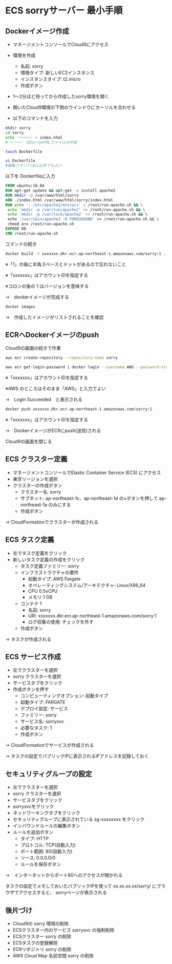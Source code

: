# ECS sorryサーバー 最小手順

## Dockerイメージ作成

- マネージメントコンソールでCloud9にアクセス
- 環境を作成
  - 名前: sorry
  - 環境タイプ: 新しいEC2インスタンス
  - インスタンスタイプ: t2.micro
  - 作成ボタン

- 1～2分ほど待ってから作成したsorry環境を開く

- 開いたCloud9環境の下側のウインドウにカーソルを合わせる

- 以下のコマンドを入力

```bash
mkdir sorry
cd sorry
echo '～～～' > index.html
#'～～～' はSorryHTMLファイルの中身

touch Dockerfile

vi Dockerfile
#編集コマンドはvi以外でもよい
```

以下を Dockerfileに入力

```dockerfile
FROM ubuntu:18.04
RUN apt-get update && apt-get -y install apache2
RUN mkdir -p /var/www/html/sorry
ADD ./index.html /var/www/html/sorry/index.html
RUN echo '. /etc/apache2/envvars' > /root/run-apache.sh && \
 echo 'mkdir -p /var/run/apache2' >> /root/run-apache.sh && \
 echo 'mkdir -p /var/lock/apache2' >> /root/run-apache.sh && \ 
 echo '/usr/sbin/apache2 -D FOREGROUND' >> /root/run-apache.sh && \ 
 chmod a+x /root/run-apache.sh
EXPOSE 80
CMD /root/run-apache.sh
```

コマンドの続き

```bash
docker build -t xxxxxxx.dkr.ecr.ap-northeast-1.amazonaws.com/sorry:1 .
```

※「1」の後に半角スペースとドットがあるので忘れないこと

※「xxxxxxx」はアカウントIDを指定する

※コロンの後の 1 はバージョンを意味する

→　dockerイメージが完成する

```bash
docker images
```

→　作成したイメージがリストされることを確認

## ECRへDockerイメージのpush

Cloud9の画面の続きで作業

```bash
aws ecr create-repository --repository-name sorry

aws ecr get-login-password | docker login --username AWS --password-stdin xxxxxxx.dkr.ecr.ap-northeast-1.amazonaws.com
```

※「xxxxxxx」はアカウントIDを指定する

※AWS のところはそのまま「AWS」と入力でよい

→　Login Succeeded　と表示される

```bash
docker push xxxxxxx.dkr.ecr.ap-northeast-1.amazonaws.com/sorry:1
```

※「xxxxxxx」はアカウントIDを指定する

→　DockerイメージがECRにpush(送信)される

Cloud9の画面を閉じる

## ECS クラスター定義

- マネージメントコンソールでElastic Container Service (ECS) にアクセス
- 東京リージョンを選択
- クラスターの作成ボタン
  - クラスター名: sorry
  - サブネット: ap-northeast-1c、ap-northeast-1d の×ボタンを押して ap-northeast-1a のみにする
  - 作成ボタン

→ CloudFormationでクラスターが作成される

## ECS タスク定義

- 左でタスク定義をクリック
- 新しいタスク定義の作成をクリック
  - タスク定義ファミリー: sorry
  - インフラストラクチャの要件
    - 起動タイプ: AWS Fargate
    - オペレーティングシステム/アーキテクチャ: Linux/X86_64
    - CPU 0.5vCPU
    - メモリ 1 GB
  - コンテナ 1
    - 名前: sorry
    - URI: xxxxxxx.dkr.ecr.ap-northeast-1.amazonaws.com/sorry:1
    - ログ収集の使用: チェックを外す
  - 作成ボタン

→ タスクが作成される

## ECS サービス作成

- 左でクラスターを選択
- sorry クラスターを選択
- サービスタブをクリック
- 作成ボタンを押す
  - コンピューティングオプション: 起動タイプ
  - 起動タイプ: FARGATE
  - デプロイ設定: サービス
  - ファミリー: sorry
  - サービス名: sorrysvc
  - 必要なタスク: 1
  - 作成ボタン

→ CloudFormationでサービスが作成される

→ タスクの設定でパブリックIPに表示されるIPアドレスを記録しておく

## セキュリティグループの設定

- 左でクラスターを選択
- sorry クラスターを選択
- サービスタブをクリック
- sorrysvcをクリック
- ネットワーキングタブをクリック
- セキュリティグループに表示されている sg-xxxxxxxx をクリック
- インバウンドルールの編集ボタン
- ルールを追加ボタン
  - タイプ: HTTP
  - プロトコル: TCP(自動入力)
  - ポート範囲: 80(自動入力)
  - ソース: 0.0.0.0/0
  - ルールを保存ボタン

→　インターネットからポート80へのアクセスが開かれる

タスクの設定でメモしておいたパブリックIPを使って xx.xx.xx.xx/sorry/ にブラウザでアクセスすると、
sorryページが表示される

## 後片づけ

- Cloud9の sorry 環境の削除
- ECSクラスター内のサービス sorrysvc の強制削除
- ECSクラスター sorry の削除
- ECSタスクの登録解除
- ECRリポジトリ sorry の削除
- AWS Cloud Map 名前空間 sorry の削除
